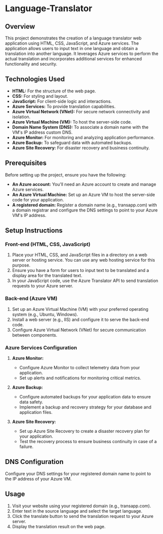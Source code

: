 
# Language-Translator

## Overview

This project demonstrates the creation of a language translator web application using HTML, CSS, JavaScript, and Azure services. The application allows users to input text in one language and obtain a translation into another language. It leverages Azure services to perform the actual translation and incorporates additional services for enhanced functionality and security.

## Technologies Used

- **HTML:** For the structure of the web page.
- **CSS:** For styling and layout.
- **JavaScript:** For client-side logic and interactions.
- **Azure Services:** To provide translation capabilities.
- **Azure Virtual Network (VNet):** For secure network connectivity and isolation.
- **Azure Virtual Machine (VM):** To host the server-side code.
- **Domain Name System (DNS):** To associate a domain name with the VM's IP address custom DNS.
- **Azure Monitor:** For monitoring and analyzing application performance.
- **Azure Backup:** To safeguard data with automated backups.
- **Azure Site Recovery:** For disaster recovery and business continuity.

## Prerequisites

Before setting up the project, ensure you have the following:

- **An Azure account:** You'll need an Azure account to create and manage Azure services.
- **An Azure Virtual Machine:** Set up an Azure VM to host the server-side code for your application.
- **A registered domain:** Register a domain name (e.g., transapp.com) with a domain registrar and configure the DNS settings to point to your Azure VM's IP address.

## Setup Instructions

### Front-end (HTML, CSS, JavaScript)

1. Place your HTML, CSS, and JavaScript files in a directory on a web server or hosting service. You can use any web hosting service for this purpose.
2. Ensure you have a form for users to input text to be translated and a display area for the translated text.
3. In your JavaScript code, use the Azure Translator API to send translation requests to your Azure server.

### Back-end (Azure VM)

1. Set up an Azure Virtual Machine (VM) with your preferred operating system (e.g., Ubuntu, Windows).
2. Install a web server (e.g., IIS) and configure it to serve the back-end code.
3. Configure Azure Virtual Network (VNet) for secure communication between components.

### Azure Services Configuration

1. **Azure Monitor:**
   - Configure Azure Monitor to collect telemetry data from your application.
   - Set up alerts and notifications for monitoring critical metrics.

2. **Azure Backup:**
   - Configure automated backups for your application data to ensure data safety.
   - Implement a backup and recovery strategy for your database and application files.

3. **Azure Site Recovery:**
   - Set up Azure Site Recovery to create a disaster recovery plan for your application.
   - Test the recovery process to ensure business continuity in case of a failure.

## DNS Configuration

Configure your DNS settings for your registered domain name to point to the IP address of your Azure VM.

## Usage

1. Visit your website using your registered domain (e.g., transapp.com).
2. Enter text in the source language and select the target language.
3. Click the translate button to send the translation request to your Azure server.
4. Display the translation result on the web page.









